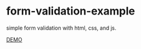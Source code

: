 # form-validation-example

simple form validation with html, css, and js.

[DEMO](https://zhna123.github.io/form-validation-example/)
